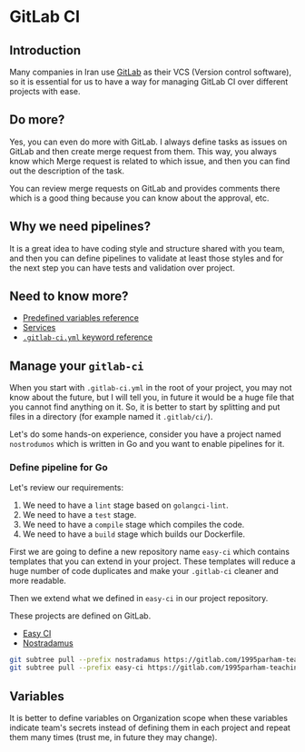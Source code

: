 # GitLab CI

## Introduction

Many companies in Iran use [GitLab](https://about.gitlab.com/) as their VCS (Version control software), so it is essential for us
to have a way for managing GitLab CI over different projects with ease.

## Do more?

Yes, you can even do more with GitLab. I always define tasks as issues on GitLab and then create merge request from them.
This way, you always know which Merge request is related to which issue, and then you can find out the description of the task.

You can review merge requests on GitLab and provides comments there which is a good thing because you can know about the
approval, etc.

## Why we need pipelines?

It is a great idea to have coding style and structure shared with you team, and then you can define pipelines to validate at
least those styles and for the next step you can have tests and validation over project.

## Need to know more?

- [Predefined variables reference](https://docs.gitlab.com/ee/ci/variables/predefined_variables.html)
- [Services](https://docs.gitlab.com/ee/ci/services/)
- [`.gitlab-ci.yml` keyword reference](https://docs.gitlab.com/ee/ci/yaml/)

## Manage your `gitlab-ci`

When you start with `.gitlab-ci.yml` in the root of your project, you may not know about the future, but I will tell you,
in future it would be a huge file that you cannot find anything on it.
So, it is better to start by splitting and put files in a directory (for example named it `.gitlab/ci/`).

Let's do some hands-on experience, consider you have a project named `nostrodumos` which is written in Go
and you want to enable pipelines for it.

### Define pipeline for Go

Let's review our requirements:

1. We need to have a `lint` stage based on `golangci-lint`.
2. We need to have a `test` stage.
3. We need to have a `compile` stage which compiles the code.
4. We need to have a `build` stage which builds our Dockerfile.

First we are going to define a new repository name `easy-ci` which contains
templates that you can extend in your project. These templates will reduce a huge
number of code duplicates and make your `.gitlab-ci` cleaner and more readable.

Then we extend what we defined in `easy-ci` in our project repository.

These projects are defined on GitLab.

- [Easy CI](https://gitlab.com/1995parham-teaching/easy-ci)
- [Nostradamus](https://gitlab.com/1995parham-teaching/nostradamus)

```bash
git subtree pull --prefix nostradamus https://gitlab.com/1995parham-teaching/nostradamus.git  main --squash                                                                                                                                                                                                                                                                                      19:03   Linux 6.4.9-zen1-1-zen
git subtree pull --prefix easy-ci https://gitlab.com/1995parham-teaching/easy-ci.git  main --squash                                                                                                                                                                                                                                                                                      19:03   Linux 6.4.9-zen1-1-zen
```

## Variables

It is better to define variables on Organization scope when these variables
indicate team's secrets instead of defining them in each project and repeat
them many times (trust me, in future they may change).
